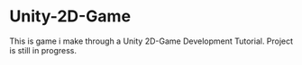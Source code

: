 # Unity-2D-Game

This is game i make through a Unity 2D-Game Development Tutorial.
Project is still in progress.
